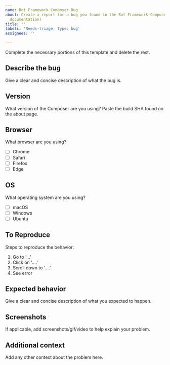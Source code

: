 ```yaml
---
name: Bot Framework Composer Bug
about: Create a report for a bug you found in the Bot Framework Composer (including
  documentation)
title: ''
labels: 'Needs-triage, Type: bug'
assignees: ''

---
```


Complete the necessary portions of this template and delete the rest.

## Describe the bug
Give a clear and concise description of what the bug is.

## Version
What version of the Composer are you using? Paste the build SHA found on the about page.

## Browser
What browser are you using?

- [ ] Chrome
- [ ] Safari
- [ ] Firefox
- [ ] Edge

## OS 
What operating system are you using?

- [ ] macOS
- [ ] Windows
- [ ] Ubuntu

## To Reproduce
Steps to reproduce the behavior:
1. Go to '...'
2. Click on '....'
3. Scroll down to '....'
4. See error

## Expected behavior
Give a clear and concise description of what you expected to happen.

## Screenshots
If applicable, add screenshots/gif/video to help explain your problem.

## Additional context
Add any other context about the problem here.
